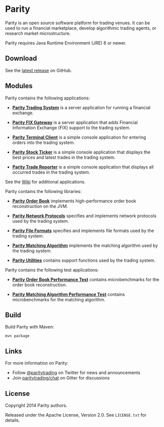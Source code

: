 # Parity

Parity is an open source software platform for trading venues. It can be
used to run a financial marketplace, develop algorithmic trading agents,
or research market microstructure.

Parity requires Java Runtime Environment (JRE) 8 or newer.

## Download

See the [latest release][] on GitHub.

  [latest release]: https://github.com/paritytrading/parity/releases/latest

## Modules

Parity contains the following applications:

- [**Parity Trading System**](applications/system) is a server application for
  running a financial exchange.

- [**Parity FIX Gateway**](applications/fix) is a server application that adds
  Financial Information Exchange (FIX) support to the trading system.

- [**Parity Terminal Client**](applications/client) is a simple console
  application for entering orders into the trading system.

- [**Parity Stock Ticker**](applications/ticker) is a simple console
  application that displays the best prices and latest trades in the trading
  system.

- [**Parity Trade Reporter**](applications/reporter) is a simple console
  application that displays all occurred trades in the trading system.

See the [Wiki][] for additional applications.

  [Wiki]: https://github.com/paritytrading/parity/wiki

Parity contains the following libraries:

- [**Parity Order Book**](libraries/book) implements high-performance order
  book reconstruction on the JVM.

- [**Parity Network Protocols**](libraries/net) specifies and implements
  network protocols used by the trading system.

- [**Parity File Formats**](libraries/file) specifies and implements file
  formats used by the trading system.

- [**Parity Matching Algorithm**](libraries/match) implements the matching
  algorithm used by the trading system.

- [**Parity Utilities**](libraries/util) contains support functions used by
  the trading system.

Parity contains the following test applications:

- [**Parity Order Book Performance Test**](tests/book-perf-test) contains
  microbenchmarks for the order book reconstruction.

- [**Parity Matching Algorithm Performance Test**](tests/match-perf-test)
  contains microbenchmarks for the matching algorithm.

## Build

Build Parity with Maven:

```
mvn package
```

## Links

For more information on Parity:

- Follow [@paritytrading](https://twitter.com/paritytrading) on Twitter for
  news and announcements
- Join [paritytrading/chat](https://gitter.im/paritytrading/chat) on Gitter
  for discussions

## License

Copyright 2014 Parity authors.

Released under the Apache License, Version 2.0. See `LICENSE.txt` for details.
